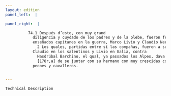 ```yaml
---
layout: edition
panel_left:  |

panel_right:  |

          74.1 Después d’esto, con muy grand
            diligencia y cuydado de los padres y de la plebe, fueron fechos dos nuevos cónsules muy
            enseñados capitanes en la guerra, Marco Livio y Claudio Nero.
              2 Los quales, partidas entre sí las compañas, fueron a sus provincias:
            Claudio en los salentinos y Livio en Galia, contra
              Hasdrúbal Barchino, el qual, ya passados los Alpes, dava priessa
              [178r,a] de se juntar con su hermano con muy crescidas compañas de
            peones y cavalleros.
        

---
```



    Technical Description
